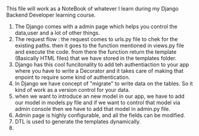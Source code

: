 This file will work as a NoteBook of whatever I learn during my Django Backend Developer learning course.

1. The Django comes with a admin page which helps you control the data,user and a lot of other things.
2. The request flow : the request comes to urls.py file to chek for the existing paths. then it goes to the function mentioned in views.py file and execute the code. from there the function return the template (Basically HTML files) that we have stored in the templates folder.
3. Django has this cool funcitonality to add teh authentiaction to your app where you have to write a Decorator and it takes care of making that enpoint to require some kind of authentication.
4. In Django we have concept of "migrate" to write data on the tables. So it kind of work as a version control for your data. 
5. when we want to introduce an new model in our app, we have to add our model in models.py file and if we want to control that model via admin console then we have to add that model in admin.py file. 
6. Admin page is highly configurable, and all the fields can be modified.
7. DTL is used to generate the templates dynamically. 
8. 
